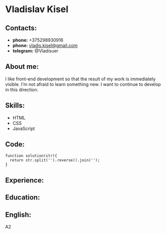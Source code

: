 # Vladislav Kisel

## Contacts:
* **phone:** +375298930916
* **phone:** vladis.kisel@gmail.com
* **telegram:** @Vladisuer

## About me:
I like front-end development so that the result of my work is immediately visible. I'm not afraid to learn something new. I want to continue to develop in this direction.

## Skills:
* HTML
* CSS
* JavaScript

## Code:
```
function solution(str){
  return str.split('').reverse().join('');  
}
```
## Experience:

## Education:

## English:
A2